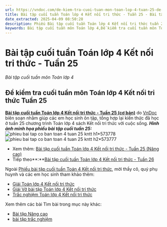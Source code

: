 ```yaml
---
url: https://vndoc.com/de-kiem-tra-cuoi-tuan-mon-toan-lop-4-tuan-25-de-2-164093
title: Bài tập cuối tuần Toán lớp 4 Kết nối tri thức - Tuần 25 - Bài tập cuối tuần môn Toán lớp 4 - VnDoc.com
date_extracted: 2025-04-09 08:50:28
description: Phiếu Bài tập cuối tuần Toán lớp 4 Kết nối tri thức tuần 25 có đáp án giúp các em học sinh ôn tập, nâng cao kỹ năng giải Toán.
keywords: Bài tập cuối tuần môn Toán lớp 4,Đề kiểm tra cuối tuần môn Toán lớp 4 Tuần 25,Đề kiểm tra cuối tuần môn Toán lớp 4,giải Toán lớp 4,giải bài tập toán 4,toán lớp 4,bài tập toán lớp 4,Chủ đề 9 Toán lớp 4 Kết nối,bài tập về Dãy số liệu thống kê,Phiếu Bài tập cuối tuần Toán lớp 4 Kết nối tri thức tuần 25,Làm quen với phân số toán lớp 4
---
```


# Bài tập cuối tuần Toán lớp 4 Kết nối tri thức - Tuần 25
 _Bài tập cuối tuần môn Toán lớp 4_
## Đề kiểm tra cuối tuần môn Toán lớp 4 Kết nối tri thức Tuần 25
[**Bài tập cuối tuần Toán lớp 4 Kết nối tri thức - Tuần 25 \(cơ bản\)**](<https://vndoc.com/de-kiem-tra-cuoi-tuan-mon-toan-lop-4-tuan-25-de-2-164093>) do [VnDoc](<https://vndoc.com/>) biên soạn nhằm giúp các em học sinh ôn tập, tổng hợp lại kiến thức đã học ở tuần 25 chương trình Toán lớp 4 sách Kết nối tri thức với cuộc sống.
_**Hình ảnh minh họa phiếu bài tập cuối tuần 25:**_
![phieu bai tap co ban toan 4 tuan 25 kntt h1*573778](https://i.vdoc.vn/data/image/2024/03/04/phieu-bai-tap-co-ban-toan-4-tuan-25-kntt-h1.jpg)![phieu bai tap co ban toan 4 tuan 25 kntt h2*573777](https://i.vdoc.vn/data/image/2024/03/04/phieu-bai-tap-co-ban-toan-4-tuan-25-kntt-h2.jpg)
  * Xem thêm: [Bài tập cuối tuần Toán lớp 4 Kết nối tri thức - Tuần 25 \(Nâng cao\)](<https://vndoc.com/bai-tap-cuoi-tuan-toan-lop-4-ket-noi-tri-thuc-tuan-25-nang-cao-300591>)
  * Tiếp theo**:**[Bài tập cuối tuần Toán lớp 4 Kết nối tri thức - Tuần 26](<https://vndoc.com/de-kiem-tra-cuoi-tuan-mon-toan-lop-4-tuan-26-de-2-164429>)

Ngoài [Phiếu bài tập cuối tuần Toán 4 Kết nối tri thức](<https://vndoc.com/bai-tap-cuoi-tuan-toan-lop-4-ket-noi>), mời thầy cô, quý phụ huynh và các em học sinh tham khảo thêm:
  * [Giải Toán lớp 4 Kết nối tri thức](<https://vndoc.com/toan-lop-4-ket-noi-tri-thuc>)
  * [Giải Vở bài tập Toán lớp 4 Kết nối tri thức](<https://vndoc.com/vo-bai-tap-toan-lop-4-ket-noi-tri-thuc>)
  * [Trắc nghiệm Toán lớp 4 Kết nối tri thức](<https://vndoc.com/trac-nghiem-toan-lop-4-ket-noi>)

Xem thêm các bài Tìm bài trong mục này khác:
  * [Bài tập Nâng cao](</bai-tap-cuoi-tuan-toan-lop-4-ket-noi-tri-thuc-tuan-25-nang-cao-300591>)
  * [bài tập trắc nghiệm](</luyen-tap-kien-thuc-toan-lop-4-tuan-25-kntt-339083>)

